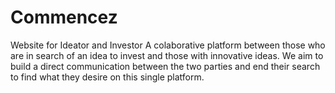# Commencez
Website for Ideator and Investor
A colaborative platform between those who are in search of an idea to invest and those with innovative ideas. 
We aim to build a direct communication between the two parties and end their search to find what they desire on this single platform.
